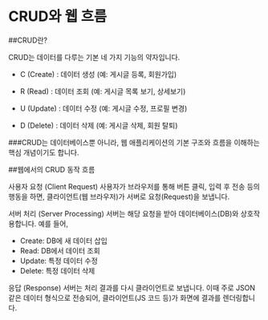 # CRUD와 웹 흐름

##CRUD란?

CRUD는 데이터를 다루는 기본 네 가지 기능의 약자입니다.

- C (Create) : 데이터 생성 (예: 게시글 등록, 회원가입)

- R (Read) : 데이터 조회 (예: 게시글 목록 보기, 상세보기)

- U (Update) : 데이터 수정 (예: 게시글 수정, 프로필 변경)

- D (Delete) : 데이터 삭제 (예: 게시글 삭제, 회원 탈퇴)

###CRUD는 데이터베이스뿐 아니라, 웹 애플리케이션의 기본 구조와 흐름을 이해하는 핵심 개념이기도 합니다.

##웹에서의 CRUD 동작 흐름

사용자 요청 (Client Request)
사용자가 브라우저를 통해 버튼 클릭, 입력 후 전송 등의 행동을 하면,
클라이언트(웹 브라우저)가 서버로 요청(Request)을 보냅니다.

서버 처리 (Server Processing)
서버는 해당 요청을 받아 데이터베이스(DB)와 상호작용합니다.
예를 들어,

- Create: DB에 새 데이터 삽입
- Read: DB에서 데이터 조회
- Update: 특정 데이터 수정
- Delete: 특정 데이터 삭제

응답 (Response)
서버는 처리 결과를 다시 클라이언트로 보냅니다.
이때 주로 JSON 같은 데이터 형식으로 전송되어,
클라이언트(JS 코드 등)가 화면에 결과를 렌더링합니다.
